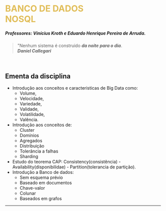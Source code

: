 
<h1 style="color: #E1BE5A;">BANCO DE DADOS<br>NOSQL</h1>

##### Professores: Vinícius Kroth e Eduardo Henrique Pereira de Arruda.


>"Nenhum sistema é construido <i>**da noite para o dia**</i>. <br>
>**<i>Daniel Callegari</i>**

<br>

## Ementa da disciplina

- Introdução aos conceitos e caracteristicas de Big Data como:
  - Volume,
  - Velocidade,
  - Variedade,
  - Validade,
  - Volatilidade,
  - Valência.
- Introdução aos conceitos de:
  - Cluster
  - Domínios
  - Agregados
  - Distribuição
  - Tolerância a falhas
  - Sharding
- Estudo do teorema CAP: Consistency(consistência) - Availability(disponibilidae) - Partition(tolerancia de partição).
- Introdução a Banco de dados:
  -  Sem esquema prévio
  -  Baseado em documentos
  -  Chave-valor
  -  Colunar
  -  Baseados em grafos
------------
<br>
